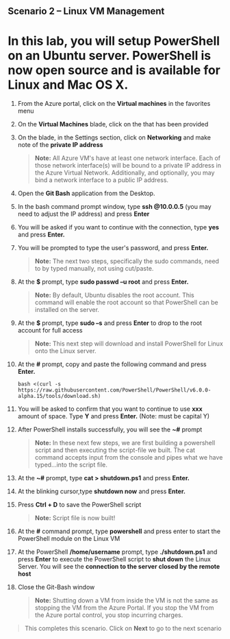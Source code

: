 ## **Scenario 2 – Linux VM Management**

# In this lab, you will setup PowerShell on an Ubuntu server. PowerShell is now open source and is available for Linux and Mac OS X.

1.  From the Azure portal, click on the **Virtual machines** in the favorites menu
2.  On the **Virtual Machines** blade, click on the **<inject key="unixVmName" />** that has been provided
3.  On the **<inject key="unixVmName" />** blade, in the Settings section, click on **Networking** and make note of the **private IP address**

    >**Note:** All Azure VM's have at least one network interface.  Each of those network interface(s) will be bound to a private IP address in the Azure Virtual Network.  Additionally, and optionally, you may bind a network interface to a public IP address. 

1.  Open the **Git Bash** application from the Desktop.
5.  In the bash command prompt window, type **ssh <inject key="unixVmUserName" />@10.0.0.5**  (you may need to adjust the IP address) and press **Enter**
6.  You will be asked if you want to continue with the connection, type **yes** and press **Enter.**
7.  You will be prompted to type the user's password, **<inject key="unixVmPassword" />** and press **Enter.**

    >**Note:** The next two steps, specifically the sudo commands, need to by typed manually, not using cut/paste.

8.  At the **$** prompt, type **sudo passwd –u root** and press **Enter.**

    >**Note:** By default, Ubuntu disables the root account. This command will enable the root account so that PowerShell can be installed on the server.

9.  At the **$** prompt, type **sudo –s** and press **Enter** to drop to the root account for full access

     >**Note:** This next step will download and install PowerShell for Linux onto the Linux server.

10.  At the **#** prompt, copy and paste the following command and press **Enter.**
        ```
        bash <(curl -s https://raw.githubusercontent.com/PowerShell/PowerShell/v6.0.0-alpha.15/tools/download.sh)

11.  You will be asked to confirm that you want to continue to use **xxx** amount of space. Type **Y** and press **Enter.** (Note:  must be capital Y)
12.  After PowerShell installs successfully, you will see the **~#** prompt

     >**Note:** In these next few steps, we are first building a powershell script and then executing the script-file we built.  The cat command accepts input from the console and pipes what we have typed...into the script file.

13.  At the **~#** prompt, type **cat > shutdown.ps1** and press **Enter.**
14.  At the blinking cursor,type **shutdown now** and press **Enter.**
15.  Press **Ctrl + D** to save the PowerShell script

     >**Note:** Script file is now built!

16.  At the **#** command prompt, type **powershell** and press enter to start the PowerShell module on the Linux VM
17.  At the PowerShell **/home/username** prompt, type **./shutdown.ps1** and press **Enter** to execute the PowerShell script to **shut down** the Linux Server. You will see the **connection to the server closed by the remote host**
18.  Close the Git-Bash window

     >**Note:** Shutting down a VM from inside the VM is not the same as stopping the VM from the Azure Portal. If you stop the VM from the Azure portal control, you stop incurring charges.

>This completes this scenario. Click on **Next** to go to the next scenario